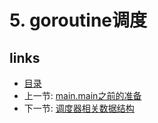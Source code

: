 # 5. goroutine调度

## links
   * [目录](<preface.md>)
   * 上一节: [main.main之前的准备](<04.2.md>)
   * 下一节: [调度器相关数据结构](<05.1.md>)
